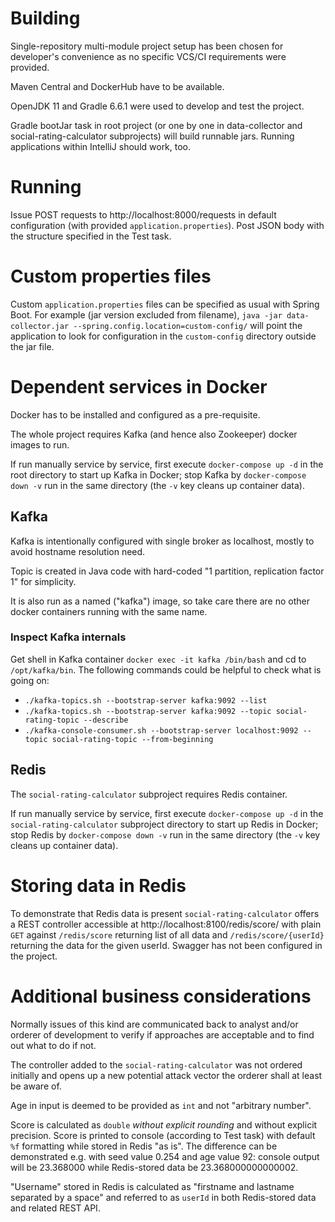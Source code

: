 ﻿# Building
Single-repository multi-module project setup has been chosen
for developer's convenience as no specific VCS/CI requirements were provided.

Maven Central and DockerHub have to be available.

OpenJDK 11 and Gradle 6.6.1 were used to develop and test the project.

Gradle bootJar task in root project (or one by one in data-collector and social-rating-calculator subprojects)
will build runnable jars.
Running applications within IntelliJ should work, too.

# Running
Issue POST requests to http://localhost:8000/requests in default configuration
(with provided `application.properties`).
Post JSON body with the structure specified in the Test task.

# Custom properties files
Custom `application.properties` files can be specified as usual with Spring Boot.
For example (jar version excluded from filename), `java -jar data-collector.jar --spring.config.location=custom-config/` will point
the application to look for configuration in the `custom-config` directory
outside the jar file.

# Dependent services in Docker
Docker has to be installed and configured as a pre-requisite.

The whole project requires Kafka (and hence also Zookeeper) docker images to run.

If run manually service by service, first execute `docker-compose up -d` in the root directory
to start up Kafka in Docker;
stop Kafka by `docker-compose down -v` run in the same directory
(the `-v` key cleans up container data).

## Kafka
Kafka is intentionally configured with single broker as localhost,
mostly to avoid hostname resolution need.

Topic is created in Java code with hard-coded "1 partition, replication factor 1"
for simplicity.

It is also run as a named ("kafka") image, so take care there are no other
docker containers running with the same name.

### Inspect Kafka internals
Get shell in Kafka container `docker exec -it kafka /bin/bash` and cd to `/opt/kafka/bin`.
The following commands could be helpful to check what is going on:
* `./kafka-topics.sh --bootstrap-server kafka:9092 --list`
* `./kafka-topics.sh --bootstrap-server kafka:9092 --topic social-rating-topic --describe`
* `./kafka-console-consumer.sh --bootstrap-server localhost:9092 --topic social-rating-topic --from-beginning`

## Redis
The `social-rating-calculator` subproject requires Redis container.

If run manually service by service, first execute `docker-compose up -d` in the `social-rating-calculator` subproject directory
to start up Redis in Docker;
stop Redis by `docker-compose down -v` run in the same directory
(the `-v` key cleans up container data).

# Storing data in Redis
To demonstrate that Redis data is present `social-rating-calculator` offers a REST controller
accessible at http://localhost:8100/redis/score/ with plain
`GET` against `/redis/score` returning list of all data 
and `/redis/score/{userId}` returning the data for the given userId.
Swagger has not been configured in the project.

# Additional business considerations
Normally issues of this kind are communicated back to analyst and/or orderer of development
to verify if approaches are acceptable and to find out what to do if not.

The controller added to the `social-rating-calculator` was not ordered
initially and opens up a new potential attack vector the orderer shall
at least be aware of.

Age in input is deemed to be provided as `int` and not "arbitrary number".

Score is calculated as `double` *without explicit rounding* and without explicit precision.
Score is printed to console (according to Test task) with default `%f` formatting
while stored in Redis "as is". The difference can be demonstrated e.g. with seed value 0.254 and age value 92:
console output will be 23.368000 while Redis-stored data be 23.368000000000002.

"Username" stored in Redis is calculated as "firstname and lastname separated by a space"
and referred to as `userId` in both Redis-stored data and related REST API.
